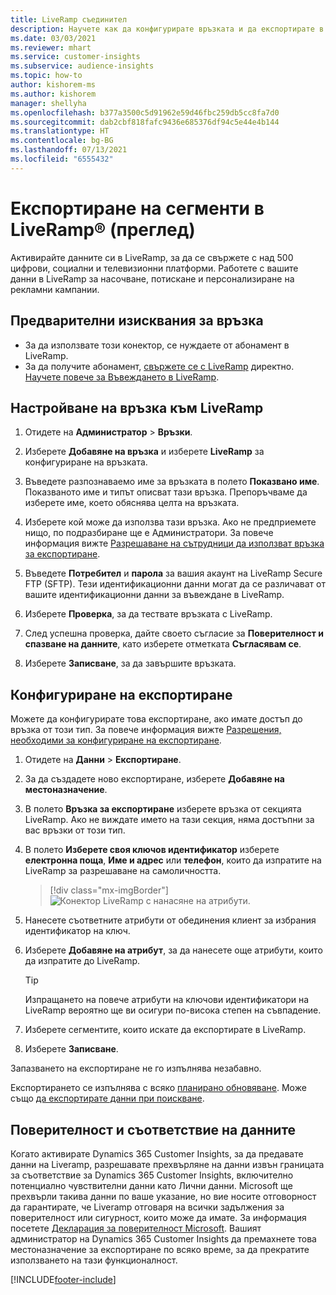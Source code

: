 ```yaml
---
title: LiveRamp съединител
description: Научете как да конфигурирате връзката и да експортирате в LiveRamp.
ms.date: 03/03/2021
ms.reviewer: mhart
ms.service: customer-insights
ms.subservice: audience-insights
ms.topic: how-to
author: kishorem-ms
ms.author: kishorem
manager: shellyha
ms.openlocfilehash: b377a3500c5d91962e59d46fbc259db5cc8fa7d0
ms.sourcegitcommit: dab2cbf818fafc9436e685376df94c5e44e4b144
ms.translationtype: HT
ms.contentlocale: bg-BG
ms.lasthandoff: 07/13/2021
ms.locfileid: "6555432"
---
```

# <a name="export-segments-to-liverampreg-preview"></a>Експортиране на сегменти в LiveRamp&reg; (преглед)

Активирайте данните си в LiveRamp, за да се свържете с над 500 цифрови, социални и телевизионни платформи. Работете с вашите данни в LiveRamp за насочване, потискане и персонализиране на рекламни кампании.

## <a name="prerequisites-for-a-connection"></a>Предварителни изисквания за връзка

- За да използвате този конектор, се нуждаете от абонамент в LiveRamp.
- За да получите абонамент, [свържете се с LiveRamp](https://liveramp.com/contact/) директно. [Научете повече за Въвеждането в LiveRamp](https://liveramp.com/our-platform/data-onboarding/).

## <a name="set-up-connection-to-liveramp"></a>Настройване на връзка към LiveRamp

1. Отидете на **Администратор** > **Връзки**.

1. Изберете **Добавяне на връзка** и изберете **LiveRamp** за конфигуриране на връзката.

1. Въведете разпознаваемо име за връзката в полето **Показвано име**. Показваното име и типът описват тази връзка. Препоръчваме да изберете име, което обяснява целта на връзката.

1. Изберете кой може да използва тази връзка. Ако не предприемете нищо, по подразбиране ще е Администратори. За повече информация вижте [Разрешаване на сътрудници да използват връзка за експортиране](connections.md#allow-contributors-to-use-a-connection-for-exports).

1. Въведете **Потребител** и **парола** за вашия акаунт на LiveRamp Secure FTP (SFTP).
Тези идентификационни данни могат да се различават от вашите идентификационни данни за въвеждане в LiveRamp.

1. Изберете **Проверка**, за да тествате връзката с LiveRamp.

1. След успешна проверка, дайте своето съгласие за **Поверителност и спазване на данните**, като изберете отметката **Съгласявам се**.

1. Изберете **Записване**, за да завършите връзката.

## <a name="configure-an-export"></a>Конфигуриране на експортиране

Можете да конфигурирате това експортиране, ако имате достъп до връзка от този тип. За повече информация вижте [Разрешения, необходими за конфигуриране на експортиране](export-destinations.md#set-up-a-new-export).

1. Отидете на **Данни** > **Експортиране**.

1. За да създадете ново експортиране, изберете **Добавяне на местоназначение**.

1. В полето **Връзка за експортиране** изберете връзка от секцията LiveRamp. Ако не виждате името на тази секция, няма достъпни за вас връзки от този тип.

1. В полето **Изберете своя ключов идентификатор** изберете **електронна поща**, **Име и адрес** или **телефон**, които да изпратите на LiveRamp за разрешаване на самоличността.
   > [!div class="mx-imgBorder"]
   > ![Конектор LiveRamp с нанасяне на атрибути.](media/export-liveramp-segments.png "Съединител LiveRamp с нанасяне на атрибути")

1. Нанесете съответните атрибути от обединения клиент за избрания идентификатор на ключ.

1. Изберете **Добавяне на атрибут**, за да нанесете още атрибути, които да изпратите до LiveRamp.

   > [!TIP]
   > Изпращането на повече атрибути на ключови идентификатори на LiveRamp вероятно ще ви осигури по-висока степен на съвпадение.

1. Изберете сегментите, които искате да експортирате в LiveRamp.

1. Изберете **Записване**.

Запазването на експортиране не го изпълнява незабавно.

Експортирането се изпълнява с всяко [планирано обновяване](system.md#schedule-tab). Може също [да експортирате данни при поискване](export-destinations.md#run-exports-on-demand). 


## <a name="data-privacy-and-compliance"></a>Поверителност и съответствие на данните

Когато активирате Dynamics 365 Customer Insights, за да предавате данни на Liveramp, разрешавате прехвърляне на данни извън границата за съответствие за Dynamics 365 Customer Insights, включително потенциално чувствителни данни като Лични данни. Microsoft ще прехвърли такива данни по ваше указание, но вие носите отговорност да гарантирате, че Liveramp отговаря на всички задължения за поверителност или сигурност, които може да имате. За информация посетете [Декларация за поверителност Microsoft](https://go.microsoft.com/fwlink/?linkid=396732).
Вашият администратор на Dynamics 365 Customer Insights да премахнете това местоназначение за експортиране по всяко време, за да прекратите използването на тази функционалност.

[!INCLUDE[footer-include](../includes/footer-banner.md)]
